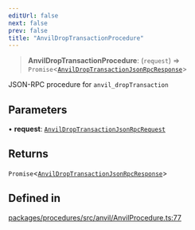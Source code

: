 ```yaml
---
editUrl: false
next: false
prev: false
title: "AnvilDropTransactionProcedure"
---
```


> **AnvilDropTransactionProcedure**: (`request`) => `Promise`\<[`AnvilDropTransactionJsonRpcResponse`](/reference/tevm/procedures/type-aliases/anvildroptransactionjsonrpcresponse/)\>

JSON-RPC procedure for `anvil_dropTransaction`

## Parameters

• **request**: [`AnvilDropTransactionJsonRpcRequest`](/reference/tevm/procedures/type-aliases/anvildroptransactionjsonrpcrequest/)

## Returns

`Promise`\<[`AnvilDropTransactionJsonRpcResponse`](/reference/tevm/procedures/type-aliases/anvildroptransactionjsonrpcresponse/)\>

## Defined in

[packages/procedures/src/anvil/AnvilProcedure.ts:77](https://github.com/qbzzt/tevm-monorepo/blob/main/packages/procedures/src/anvil/AnvilProcedure.ts#L77)
